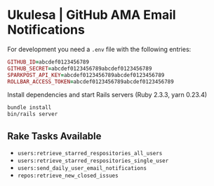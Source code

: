 # Ukulesa | GitHub AMA Email Notifications

For development you need a `.env` file with the following entries:

```ruby
GITHUB_ID=abcdef0123456789
GITHUB_SECRET=abcdef0123456789abcdef0123456789
SPARKPOST_API_KEY=abcdef0123456789abcdef0123456789
ROLLBAR_ACCESS_TOKEN=abcdef0123456789abcdef0123456789
```

Install dependencies and start Rails servers (Ruby 2.3.3, yarn 0.23.4)

```bash
bundle install
bin/rails server
```

## Rake Tasks Available

- `users:retrieve_starred_respositories_all_users`
- `users:retrieve_starred_respositories_single_user`
- `users:send_daily_user_email_notifications`
- `repos:retrieve_new_closed_issues`
